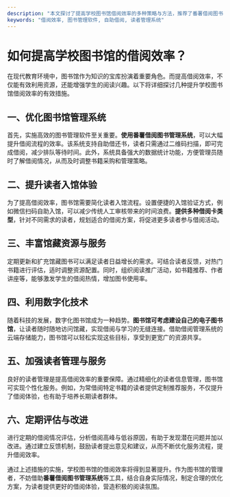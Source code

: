 ```yaml
---
description: "本文探讨了提高学校图书馆借阅效率的多种策略与方法，推荐了番薯借阅图书管理系统，以提升管理和使用体验。"
keywords: "借阅效率, 图书管理软件, 自助借阅, 读者管理系统"
---
```

# 如何提高学校图书馆的借阅效率？

在现代教育环境中，图书馆作为知识的宝库扮演着重要角色。而提高借阅效率，不仅能有效利用资源，还能增强学生的阅读兴趣。以下将详细探讨几种提升学校图书馆借阅效率的有效措施。

## 一、优化图书馆管理系统

首先，实施高效的图书管理软件至关重要。**使用番薯借阅图书管理系统**，可以大幅提升借阅流程的效率。该系统支持自助借还书，读者只需通过二维码扫描，即可完成借阅，减少排队等待时间。此外，系统具备强大的数据统计功能，方便管理员随时了解借阅情况，从而及时调整书籍采购和管理策略。

## 二、提升读者入馆体验

为了提高借阅效率，图书馆需要简化读者入馆流程。设置便捷的入馆验证方式，例如微信扫码自助入馆，可以减少传统人工审核带来的时间浪费。**提供多种借阅卡类型**，针对不同需求的读者，规划适合的借阅方案，将促进更多读者参与借阅活动。

## 三、丰富馆藏资源与服务

定期更新和扩充馆藏图书可以满足读者日益增长的需求。可结合读者反馈，对热门书籍进行评估，适时调整资源配置。同时，组织阅读推广活动，如书籍推荐、作者讲座等，能够激发学生的借阅热情，增加图书使用率。

## 四、利用数字化技术

随着科技的发展，数字化图书馆成为一种趋势。**图书馆可考虑建设自己的电子图书馆**，让读者随时随地访问馆藏，实现借阅与学习的无缝连接。借助借阅管理系统的云端存储能力，图书馆可以轻松实现这些目标，享受到更宽广的资源共享。

## 五、加强读者管理与服务

良好的读者管理是提高借阅效率的重要保障。通过精细化的读者信息管理，图书馆可实现个性化服务。例如，为常借阅特定书籍的读者提供定制推荐服务，不仅提升了借阅体验，也有助于培养长期读者群体。

## 六、定期评估与改进

进行定期的借阅情况评估，分析借阅高峰与低谷原因，有助于发现潜在问题并加以改进。通过建立反馈机制，鼓励读者提出意见和建议，从而不断优化服务流程，提升借阅效率。

通过上述措施的实施，学校图书馆的借阅效率将得到显著提升。作为图书馆的管理者，不妨借助**番薯借阅图书管理系统**等工具，结合自身实际情况，制定合理的优化方案，为读者提供更好的借阅体验，营造积极的阅读氛围。
